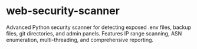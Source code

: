 # web-security-scanner
Advanced Python security scanner for detecting exposed .env files, backup files, git directories, and admin panels. Features IP range scanning, ASN enumeration, multi-threading, and comprehensive reporting.
